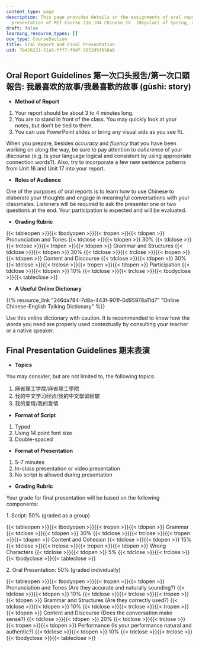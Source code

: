 ```yaml
---
content_type: page
description: This page provides details in the assignments of oral report and final
  presentation of MIT Course 21G.104 Chinese IV  (Regular) of Spring, 2018.
draft: false
learning_resource_types: []
ocw_type: CourseSection
title: Oral Report and Final Presentation
uid: 7b426221-51a5-fff7-f9df-2852d5f658a6
---
```

## Oral Report Guidelines 第一次口头报吿/第一次口頭報告: 我最喜欢的故事/我最喜歡的故事 (gùshì: story)

- **Method of Report**

1. Your report should be about 3 to 4 minutes long.
2. You are to stand in front of the class. You may quickly look at your notes, but don’t be tied to them.
3. You can use PowerPoint slides or bring any visual aids as you see fit.

When you prepare, besides *accuracy* and *fluency* that you have been working on along the way, be sure to pay attention to *coherence* of your discourse (e.g. Is your language logical and consistent by using appropriate connection words?). Also, try to incorporate a few new sentence patterns from Unit 16 and Unit 17 into your report.

- **Roles of Audience**

One of the purposes of oral reports is to learn how to use Chinese to elaborate your thoughts and engage in meaningful conversations with your classmates. Listeners will be required to ask the presenter one or two questions at the end. Your participation is expected and will be evaluated.

- **Grading Rubric**

{{< tableopen >}}{{< tbodyopen >}}{{< tropen >}}{{< tdopen >}}
Pronunciation and Tones
{{< tdclose >}}{{< tdopen >}}
30%
{{< tdclose >}}{{< trclose >}}{{< tropen >}}{{< tdopen >}}
Grammar and Structures
{{< tdclose >}}{{< tdopen >}}
30%
{{< tdclose >}}{{< trclose >}}{{< tropen >}}{{< tdopen >}}
Content and Discourse
{{< tdclose >}}{{< tdopen >}}
30%
{{< tdclose >}}{{< trclose >}}{{< tropen >}}{{< tdopen >}}
Participation
{{< tdclose >}}{{< tdopen >}}
10%
{{< tdclose >}}{{< trclose >}}{{< tbodyclose >}}{{< tableclose >}}

- **A Useful Online Dictionary**

{{% resource_link "246da784-7d8a-443f-901f-0d95978a11d7" "Online Chinese-English Talking Dictionary" %}}

Use this online dictionary with caution. It is recommended to know how the words you need are properly used contextually by consulting your teacher or a native speaker.

## Final Presentation Guidelines 期末表演

- **Topics**

You may consider, but are not limited to, the following topics:

1. 麻省理工学院/麻省理工學院
2. 我的中文学习经验/我的中文學習經驗
3. 我的爱情/我的愛情

- **Format of Script**

1. Typed
2. Using 14 point font size
3. Double-spaced

- **Format of Presentation**

1. 5–7 minutes
2. In-class presentation or video presentation
3. No script is allowed during presentation

- **Grading Rubric**

Your grade for final presentation will be based on the following components:

1\. Script: 50% (graded as a group) 

{{< tableopen >}}{{< tbodyopen >}}{{< tropen >}}{{< tdopen >}}
Grammar
{{< tdclose >}}{{< tdopen >}}
30%
{{< tdclose >}}{{< trclose >}}{{< tropen >}}{{< tdopen >}}
Content and Cohesion
{{< tdclose >}}{{< tdopen >}}
15%
{{< tdclose >}}{{< trclose >}}{{< tropen >}}{{< tdopen >}}
Wrong Characters
{{< tdclose >}}{{< tdopen >}}
5%
{{< tdclose >}}{{< trclose >}}{{< tbodyclose >}}{{< tableclose >}}

2\. Oral Presentation: 50% (graded individually)

{{< tableopen >}}{{< tbodyopen >}}{{< tropen >}}{{< tdopen >}}
Pronunciation and Tones (Are they accurate and naturally sounding?)
{{< tdclose >}}{{< tdopen >}}
10%
{{< tdclose >}}{{< trclose >}}{{< tropen >}}{{< tdopen >}}
Grammar and Structures (Are they correctly used?)
{{< tdclose >}}{{< tdopen >}}
10%
{{< tdclose >}}{{< trclose >}}{{< tropen >}}{{< tdopen >}}
Content and Discourse (Does the conversation make sense?)
{{< tdclose >}}{{< tdopen >}}
20%
{{< tdclose >}}{{< trclose >}}{{< tropen >}}{{< tdopen >}}
Performance (Is your performance natural and authentic?)
{{< tdclose >}}{{< tdopen >}}
10%
{{< tdclose >}}{{< trclose >}}{{< tbodyclose >}}{{< tableclose >}}